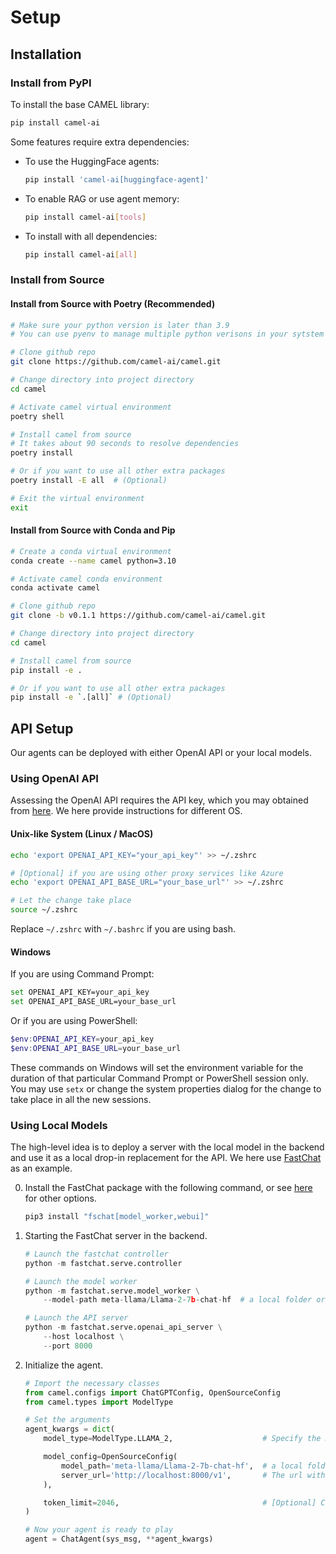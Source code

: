 # Setup

## Installation
### Install from PyPI
To install the base CAMEL library:
```bash
pip install camel-ai
```
Some features require extra dependencies:
- To use the HuggingFace agents:
    ```bash
    pip install 'camel-ai[huggingface-agent]'
    ```
- To enable RAG or use agent memory:
    ```bash
    pip install camel-ai[tools]
    ```
- To install with all dependencies:
    ```bash
    pip install camel-ai[all]
    ```

### Install from Source
#### Install from Source with Poetry (Recommended)
```bash
# Make sure your python version is later than 3.9
# You can use pyenv to manage multiple python verisons in your sytstem

# Clone github repo
git clone https://github.com/camel-ai/camel.git

# Change directory into project directory
cd camel

# Activate camel virtual environment
poetry shell

# Install camel from source
# It takes about 90 seconds to resolve dependencies
poetry install

# Or if you want to use all other extra packages
poetry install -E all  # (Optional)

# Exit the virtual environment
exit
```

#### Install from Source with Conda and Pip
```bash
# Create a conda virtual environment
conda create --name camel python=3.10

# Activate camel conda environment
conda activate camel

# Clone github repo
git clone -b v0.1.1 https://github.com/camel-ai/camel.git

# Change directory into project directory
cd camel

# Install camel from source
pip install -e .

# Or if you want to use all other extra packages
pip install -e `.[all]` # (Optional)
```

## API Setup
Our agents can be deployed with either OpenAI API or your local models.

### Using OpenAI API
Assessing the OpenAI API requires the API key, which you may obtained from [here](https://platform.openai.com/account/api-keys). We here provide instructions for different OS.

#### Unix-like System (Linux / MacOS)
```bash
echo 'export OPENAI_API_KEY="your_api_key"' >> ~/.zshrc

# [Optional] if you are using other proxy services like Azure
echo 'export OPENAI_API_BASE_URL="your_base_url"' >> ~/.zshrc

# Let the change take place
source ~/.zshrc
```

Replace `~/.zshrc` with `~/.bashrc` if you are using bash.

#### Windows
If you are using Command Prompt:
```bash
set OPENAI_API_KEY=your_api_key
set OPENAI_API_BASE_URL=your_base_url
```
Or if you are using PowerShell:
```powershell
$env:OPENAI_API_KEY=your_api_key
$env:OPENAI_API_BASE_URL=your_base_url
```
These commands on Windows will set the environment variable for the duration of that particular Command Prompt or PowerShell session only. You may use `setx` or change the system properties dialog for the change to take place in all the new sessions.


### Using Local Models
The high-level idea is to deploy a server with the local model in the backend and use it as a local drop-in replacement for the API. We here use [FastChat](https://github.com/lm-sys/FastChat/blob/main/docs/openai_api.md) as an example.

0. Install the FastChat package with the following command, or see [here](https://github.com/lm-sys/FastChat/tree/main#install) for other options.
    ```bash
    pip3 install "fschat[model_worker,webui]"
    ```

1. Starting the FastChat server in the backend.
    ```python
    # Launch the fastchat controller
    python -m fastchat.serve.controller

    # Launch the model worker
    python -m fastchat.serve.model_worker \
        --model-path meta-llama/Llama-2-7b-chat-hf  # a local folder or HuggingFace repo Name

    # Launch the API server
    python -m fastchat.serve.openai_api_server \
        --host localhost \
        --port 8000
    ```


2. Initialize the agent.
    ```python
    # Import the necessary classes
    from camel.configs import ChatGPTConfig, OpenSourceConfig
    from camel.types import ModelType

    # Set the arguments
    agent_kwargs = dict(
        model_type=ModelType.LLAMA_2,                    # Specify the model type

        model_config=OpenSourceConfig(
            model_path='meta-llama/Llama-2-7b-chat-hf',  # a local folder or HuggingFace repo Name
            server_url='http://localhost:8000/v1',       # The url with the set port number
        ),

        token_limit=2046,                                # [Optional] Choose the ideal limit
    )

    # Now your agent is ready to play
    agent = ChatAgent(sys_msg, **agent_kwargs)
    ```
